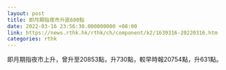 ```yaml
---
layout: post
title: 即月期指夜市升逾600點
date: 2022-03-16 23:56:38.000000000 +08:00
link: https://news.rthk.hk/rthk/ch/component/k2/1639316-20220316.htm
categories: rthk
---
```


即月期指夜市上升，曾升至20853點，升730點，較早時報20754點，升631點。
